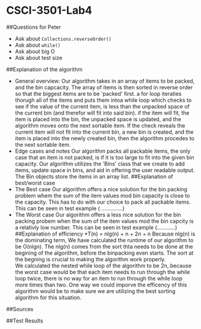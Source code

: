 # CSCI-3501-Lab4
##Questions for Peter
* Ask about ```Collections.reverseOrder()```
* Ask about ```while()```
* Ask about big O
* Ask about test size

##Explanation of the algorithm
* General overview: 
    Our algorithm takes in an array of items to be packed, and the bin capcacity.
    The array of items is then sorted in reverse order so that the biggest items are to be 'packed' first.
    a for loop iteraties thorugh all of the items and puts them intoa while loop which
    checks to see if the value of the current item, is less than the unpacked space of the current bin (and therefor will fit into said bin).
    if the item will fit, the item is placed into the bin, the unpacked space is updated, and the algorithm moves onto the next sortable item. 
    If the check reveals the current item will not fit into the current bin, a new bin is created, and the item is placed into the newly created bin, 
    then the algorithm procedes to the next sortable item.  
* Edge cases and notes
    Our algorithm packs all packable items, the only case that an item is not packed, is if it is too large to fit into the given bin capacity.
    Our algorithm utilizes the 'Bins' class that we create to add items, update space in bins, and aid in offering the user readable output. 
    The Bin objects store the items in an array list. 
##Explanation of best/worst case
* The Best case
    Our algorithm offers a nice solution for the bin packing problem whem the sum of the item values mod bin capacity is close to the capacity. 
    This has to do with our choice to pack all packable items. This can be seen in test example ( ..............)
* The Worst case 
    Our algorithm offers a less nice solution for the bin packing probem when the sum of the item values mod the bin capcity is a relativly low number.
    This can be seen in test example (............)
##Explanation of efficiency 
*T(n) = nlg(n) + n + 2n + n 
    Because nlg(n) is the dominating term, We have calculated the runtime of our algorithm to be O(nlgn).  The nlg(n) comes from the sort thta needs to be 
    done at the begining of the algorithm, before the binpacking even starts.  The sort at the begning is crucial to making the algorithm work properly.  
    We calculated the nested while loop of the algorithm to be 2n, because the worst case would be that each item needs to run through the while loop twice, 
    there is no way for an item to run through the while loop more times than two. One way we could imporve the efficency of this algorithm would be to make sure 
    we are utilizing the best sorting algorithm for this situation.    

##Sources

##Test Results